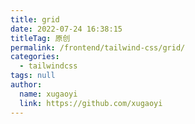 ```yaml
---
title: grid
date: 2022-07-24 16:38:15
titleTag: 原创
permalink: /frontend/tailwind-css/grid/
categories: 
  - tailwindcss
tags: null
author: 
  name: xugaoyi
  link: https://github.com/xugaoyi
---
```


